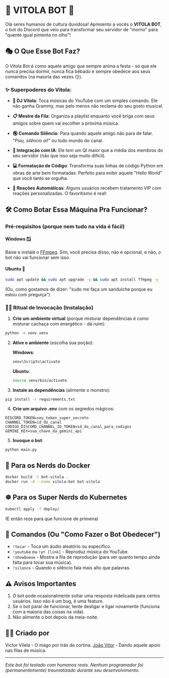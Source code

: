 # 🤖 VITOLA BOT 🎵

Olá seres humanos de cultura duvidosa! Apresento a vocês o **VITOLA BOT**, o bot do Discord que veio para transformar seu servidor de "morno" para "quente igual pimenta no olho"!

## 🎭 O Que Esse Bot Faz?

O Vitola Bot é como aquele amigo que sempre anima a festa - só que ele nunca precisa dormir, nunca fica bêbado e sempre obedece aos seus comandos (na maioria das vezes 😏).

### ✨ Superpoderes do Vitola:

- **🎵 DJ Vitola**: Toca músicas do YouTube com um simples comando. Ele não ganha Grammy, mas pelo menos não reclama do seu gosto musical.
  
- **📋 Mestre da Fila**: Organiza a playlist enquanto você briga com seus amigos sobre quem vai escolher a próxima música.
  
- **🔇 Comando Silêncio**: Para quando aquele amigo não para de falar. *"Psiu, silêncio aí!"* ou todo mundo do canal.
  
- **🤖 Integração com IA**: Ele tem um QI maior que a média dos membros do seu servidor (não que isso seja muito difícil).
  
- **💻 Formatação de Código**: Transforma suas linhas de código Python em obras de arte bem formatadas. Perfeito para exibir aquele "Hello World" que você tanto se orgulha.
  
- **🤣 Reações Automáticas**: Alguns usuários recebem tratamento VIP com reações personalizadas. O favoritismo é real!

## 🛠 Como Botar Essa Máquina Pra Funcionar?

### Pré-requisitos (porque nem tudo na vida é fácil)

#### Windows 🪟
Baixe e instale o [FFmpeg](https://ffmpeg.org/download.html). Sim, você precisa disso, não é opcional, e não, o bot não vai funcionar sem isso.

#### Ubuntu 🐧
```bash
sudo apt update && sudo apt upgrade -y && sudo apt install ffmpeg -y
```
(Ou, como gostamos de dizer: "sudo me faça um sanduíche porque eu estou com preguiça")

### 🧙‍♂️ Ritual de Invocação (Instalação)

1. **Crie um ambiente virtual** (porque misturar dependências é como misturar cachaça com energético - dá ruim):
```bash
python -m venv venv
```

2. **Ative o ambiente** (escolha sua poção):

   **Windows**:
   ```bash
   venv\Scripts\activate
   ```

   **Ubuntu**:
   ```bash
   source venv/bin/activate
   ```

3. **Instale as dependências** (alimente o monstro):
```bash
pip install -r requirements.txt
```

4. **Crie um arquivo .env** com os segredos mágicos:
```
DISCORD_TOKEN=seu_token_super_secreto
CHANNEL_TOKEN=id_do_canal
CODIGO_DISCORD_CHANNEL_ID_TOKEN=id_do_canal_para_codigos
GEMINI_KEY=sua_chave_da_gemini_api
```

5. **Invoque o bot**:
```bash
python main.py
```

## 🐳 Para os Nerds do Docker

```bash
docker build -t bot-vitola .
docker run -d --name vitola-bot bot-vitola
```

## ☸️ Para os Super Nerds do Kubernetes

```bash
kubectl apply -f deploy/
```
(E então reze para que funcione de primeira)

## 👾 Comandos (Ou "Como Fazer o Bot Obedecer")

- `!tocar` - Toca um áudio aleatório ou específico.
- `!youtube` ou `!yt [link]` - Reproduz música do YouTube.
- `!showQueue` - Mostra a fila de reprodução (para ver quanto tempo ainda falta para tocar sua música).
- `!silence` - Quando o silêncio fala mais alto que palavras.

## ⚠️ Avisos Importantes

1. O bot pode ocasionalmente soltar uma resposta indelicada para certos usuários. Isso não é um bug, é uma feature.
2. Se o bot parar de funcionar, tente desligar e ligar novamente (funciona com a maioria das coisas na vida).
3. Não alimente o bot depois da meia-noite.

## 🧙‍♂️ Criado por

Victor Vilela - O mago por trás da cortina.
[João Vitor](https://github.com/joaovgp) - Dando aquele apoio nas filas de música.

---

*Este bot foi testado com humanos reais. Nenhum programador foi (permanentemente) traumatizado durante seu desenvolvimento.*
